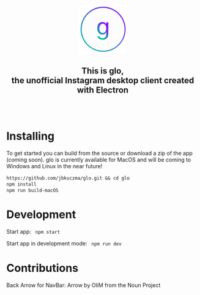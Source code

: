 <p align="center">
  <img src="https://github.com/jbkuczma/glo/blob/master/static/icons/png/128x128.png">
  <h2 align="center"> This is glo, <br> the unofficial Instagram desktop client created with Electron </h2>
  <br>
  <br>
</p>

# Installing
  
  To get started you can build from the source or download a zip of the app (coming soon). glo is currently available for MacOS and will be coming to Windows and Linux in the near future!
  
    https://github.com/jbkuczma/glo.git && cd glo
    npm install
    npm run build-macOS
    
# Development
  
   Start app: <code> npm start </code>
   
   Start app in development mode: <code> npm run dev </code>
    

# Contributions
Back Arrow for NavBar: Arrow by OliM from the Noun Project
